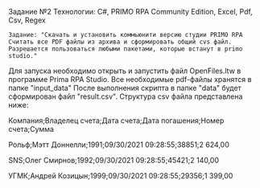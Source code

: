 Задание №2
	Технологии: C#, PRIMO RPA Community Edition, Excel, Pdf, Csv, Regex
	
	Задание: "Скачать и установить коммьюнити версию студии PRIMO RPA 
	Считать все PDF файлы из архива и сформировать общий cvs файл. 
	Разрешается пользоваться любыми пакетами, которые встанут в primo studio."

Для запуска необходимо открыть и запустить файл OpenFiles.ltw в программе Prima RPA Studio.
Все необходимые pdf-файлы хранятся в папке "input_data"
После выполнения скрипта в папке "data" будет сформирован файл "result.csv". 
Структура csv файла представлена ниже:

Компания;Владелец счета;Дата счета;Дата погашения;Номер счета;Сумма

Рольф;Мэтт Доннелли;1991;09/30/2021 09:28:55;38851;2 624,00 

SNS;Олег Смирнов;1992;09/30/2021 09:28:55;45421;2 140,00 

УГМК;Андрей Козицын;1999;09/30/2021 09:28:55;29356;1 399,00 

